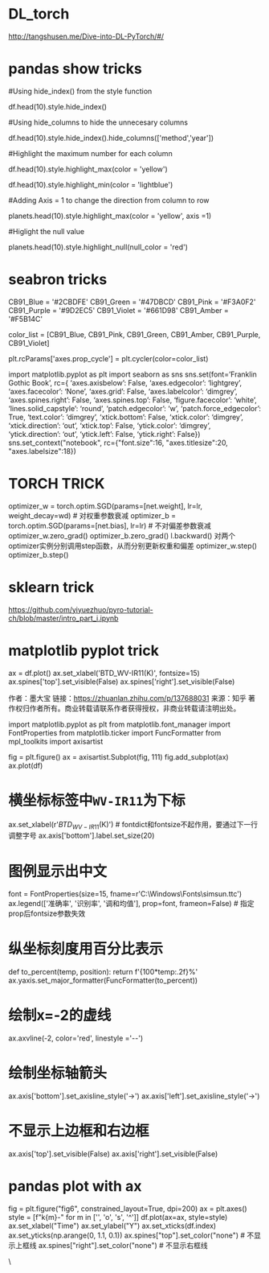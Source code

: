 # DL_torch
 
http://tangshusen.me/Dive-into-DL-PyTorch/#/

# pandas show tricks

#Using hide_index() from the style function

df.head(10).style.hide_index()

#Using hide_columns to hide the unnecesary columns

df.head(10).style.hide_index().hide_columns(['method','year'])

#Highlight the maximum number for each column

df.head(10).style.highlight_max(color = 'yellow')

df.head(10).style.highlight_min(color = 'lightblue')

#Adding Axis = 1 to change the direction from column to row

planets.head(10).style.highlight_max(color = 'yellow', axis =1)

#Higlight the null value

planets.head(10).style.highlight_null(null_color = 'red')

# seabron tricks

CB91_Blue = '#2CBDFE'
CB91_Green = '#47DBCD'
CB91_Pink = '#F3A0F2'
CB91_Purple = '#9D2EC5'
CB91_Violet = '#661D98'
CB91_Amber = '#F5B14C'

color_list = [CB91_Blue, CB91_Pink, CB91_Green, CB91_Amber, CB91_Purple, CB91_Violet]

plt.rcParams['axes.prop_cycle'] = plt.cycler(color=color_list)

import matplotlib.pyplot as plt
import seaborn as sns
sns.set(font=’Franklin Gothic Book’,
        rc={
 ‘axes.axisbelow’: False,
 ‘axes.edgecolor’: ‘lightgrey’,
 ‘axes.facecolor’: ‘None’,
 ‘axes.grid’: False,
 ‘axes.labelcolor’: ‘dimgrey’,
 ‘axes.spines.right’: False,
 ‘axes.spines.top’: False,
 ‘figure.facecolor’: ‘white’,
 ‘lines.solid_capstyle’: ‘round’,
 ‘patch.edgecolor’: ‘w’,
 ‘patch.force_edgecolor’: True,
 ‘text.color’: ‘dimgrey’,
 ‘xtick.bottom’: False,
 ‘xtick.color’: ‘dimgrey’,
 ‘xtick.direction’: ‘out’,
 ‘xtick.top’: False,
 ‘ytick.color’: ‘dimgrey’,
 ‘ytick.direction’: ‘out’,
 ‘ytick.left’: False,
 ‘ytick.right’: False})
sns.set_context("notebook", rc={"font.size":16,
                                "axes.titlesize":20,
                                "axes.labelsize":18})
                                
# TORCH TRICK
optimizer_w = torch.optim.SGD(params=[net.weight], lr=lr, weight_decay=wd) # 对权重参数衰减
optimizer_b = torch.optim.SGD(params=[net.bias], lr=lr)  # 不对偏差参数衰减
optimizer_w.zero_grad()
optimizer_b.zero_grad()
l.backward()
对两个optimizer实例分别调用step函数，从而分别更新权重和偏差
optimizer_w.step()
optimizer_b.step()
                                
                                
# sklearn trick

https://github.com/yiyuezhuo/pyro-tutorial-ch/blob/master/intro_part_i.ipynb


# matplotlib pyplot trick

ax = df.plot()
ax.set_xlabel('BTD_WV-IR11(K)', fontsize=15)
ax.spines['top'].set_visible(False)
ax.spines['right'].set_visible(False)

作者：墨大宝
链接：https://zhuanlan.zhihu.com/p/137688031
来源：知乎
著作权归作者所有。商业转载请联系作者获得授权，非商业转载请注明出处。

import matplotlib.pyplot as plt
from matplotlib.font_manager import FontProperties
from matplotlib.ticker import FuncFormatter
from mpl_toolkits import axisartist

fig = plt.figure()
ax = axisartist.Subplot(fig, 111)
fig.add_subplot(ax)
ax.plot(df)
# 横坐标标签中`WV-IR11`为下标
ax.set_xlabel(r'$BTD_{WV-IR11}$(K)')  # fontdict和fontsize不起作用，要通过下一行调整字号
ax.axis['bottom'].label.set_size(20)
# 图例显示出中文
font = FontProperties(size=15, fname=r'C:\Windows\Fonts\simsun.ttc')
ax.legend(['准确率', '识别率', '调和均值'], prop=font, frameon=False)  # 指定prop后fontsize参数失效
# 纵坐标刻度用百分比表示
def to_percent(temp, position):
    return f'{100*temp:.2f}%'
ax.yaxis.set_major_formatter(FuncFormatter(to_percent))
# 绘制x=-2的虚线
ax.axvline(-2, color='red', linestyle ='--')
# 绘制坐标轴箭头
ax.axis['bottom'].set_axisline_style('->')
ax.axis['left'].set_axisline_style('->')
# 不显示上边框和右边框
ax.axis['top'].set_visible(False)
ax.axis['right'].set_visible(False)

# pandas plot with ax
fig = plt.figure("fig6", constrained_layout=True, dpi=200)
ax = plt.axes()
style = [f"k{m}-" for m in ['', 'o', 's', '^']]
df.plot(ax=ax, style=style)
ax.set_xlabel("Time")
ax.set_ylabel("Y")
ax.set_xticks(df.index)
ax.set_yticks(np.arange(0, 1.1, 0.1))
ax.spines["top"].set_color("none")  # 不显示上框线
ax.spines["right"].set_color("none")  # 不显示右框线

\

